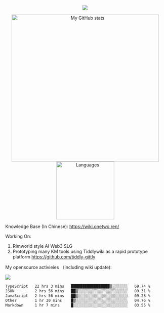 <a href="https://github.com/linonetwo">
    <p align="center">
        <img src="https://github-profile-trophy.vercel.app/?username=linonetwo&column=7&theme=onedark"/>
    </p>
</a>
<a align="center" href="https://github.com/linonetwo">
  <p align="center">
    <img src="https://github-readme-stats.vercel.app/api?username=linonetwo&show_icons=true&count_private=true" alt="My GitHub stats" width="465"/>
    <img src="https://github-readme-stats.vercel.app/api/top-langs/?username=linonetwo&layout=compact&langs_count=10" alt="Languages" height="183">
  </p>
</a>

Knowledge Base (In Chinese): https://wiki.onetwo.ren/

Working On: 

1. Rimworld style AI Web3 SLG
1. Prototyping many KM tools using Tiddlywiki as a rapid prototype platform https://github.com/tiddly-gittly

My opensource activieies （including wiki update):

![](https://visitor-badge.glitch.me/badge?page_id=linonetwo.linonetwo)

<!--START_SECTION:waka-->

```txt
TypeScript   22 hrs 3 mins   █████████████████▒░░░░░░░   69.74 %
JSON         2 hrs 56 mins   ██▒░░░░░░░░░░░░░░░░░░░░░░   09.31 %
JavaScript   2 hrs 56 mins   ██▒░░░░░░░░░░░░░░░░░░░░░░   09.28 %
Other        1 hr 30 mins    █▒░░░░░░░░░░░░░░░░░░░░░░░   04.76 %
Markdown     1 hr 7 mins     █░░░░░░░░░░░░░░░░░░░░░░░░   03.55 %
```

<!--END_SECTION:waka-->

